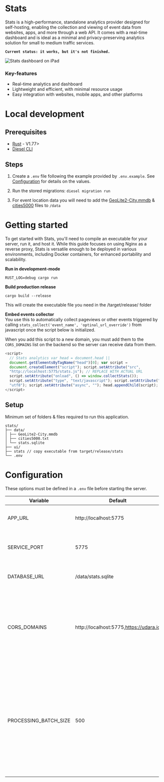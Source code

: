 # Stats

Stats is a high-performance, standalone analytics provider designed for self-hosting, enabling the collection and viewing of event data from websites, apps, and more through a web API. It comes with a real-time dashboard and is ideal as a minimal and privacy-preserving analytics solution for small to medium traffic services.

**`Current status: it works, but it's not finished.`**

![Stats dashboard on iPad](./preview.png)

### Key-features

- Real-time analytics and dashboard
- Lightweight and efficient, with minimal resource usage
- Easy integration with websites, mobile apps, and other platforms

# Local development

## Prerequisites

- [Rust](https://www.rust-lang.org/tools/install) - V1.77>
- [Diesel CLI](https://diesel.rs/guides/getting-started)

## Steps

1. Create a `.env` file following the example provided by `.env.example`. See [Configuration](#Configuration) for details on the values.

2. Run the stored migrations: `diesel migration run`

3. For event location data you will need to add the [GeoLite2-City.mmdb](https://git.io/GeoLite2-City.mmdb) & [cities5000](ttps://github.com/PrismaPhonic/filter-cities-by-country/raw/master/cities5000.txt) files to `/data`

# Getting started

To get started with Stats, you'll need to compile an executable for your server, run it, and host it. While this guide focuses on using Nginx as a reverse proxy, Stats is versatile enough to be deployed in various environments, including Docker containers, for enhanced portability and scalability.

**Run in development-mode**

```
RUST_LOG=debug cargo run
```

**Build production release**

```
cargo build --release
```

This will create the executable file you need in the /target/release/ folder

**Embed events collector** <br/>
You use this to automatically collect pageviews or other events triggered by calling `stats_collect('event_name', 'optinal_url_override')` from javascript once the script below is initialized.

When you add this script to a new domain, you must add them to the `CORS_DOMAINS` list on the backend so the server can receive data from them.

```js
<script>
  // Stats analytics var head = document.head ||
  document.getElementsByTagName("head")[0]; var script =
  document.createElement("script"); script.setAttribute("src",
  "http://localhost:5775/stats.js"); // REPLACE WITH ACTUAL URL
  script.setAttribute("onload", () => window.collectStats());
  script.setAttribute("type", "text/javascript"); script.setAttribute("charset",
  "utf8"); script.setAttribute("async", ""); head.appendChild(script);
</script>
```

## Setup

Minimum set of folders & files required to run this application.

```
stats/
├── data/
│ ├── GeoLite2-City.mmdb
│ ├── cities5000.txt
│ └── stats.sqlite
├── ui/
├── stats // copy executable from target/release/stats
└── .env
```

# Configuration

These options must be defined in a `.env` file before starting the server.

| Variable              | Default                                | Summary                                                                                                                                                                      |
| --------------------- | -------------------------------------- | ---------------------------------------------------------------------------------------------------------------------------------------------------------------------------- |
| APP_URL               | http://localhost:5775                  | Full domain you are hosting this service on                                                                                                                                  |
| SERVICE_PORT          | 5775                                   | Port you want the service to be hosted from                                                                                                                                  |
| DATABASE_URL          | /data/stats.sqlite                     | Path to .sqlite file to use as database.                                                                                                                                     |
| CORS_DOMAINS          | http://localhost:5775,https://udara.io | Comma-separated list of allowed domains. The service will only accept analytics events from these domains.                                                                   |
| PROCESSING_BATCH_SIZE | 500                                    | Max limit for events buffer used to queue and batch analytics events for processing. When the limit is hit, new events are dropped until items are processed from the queue. |
